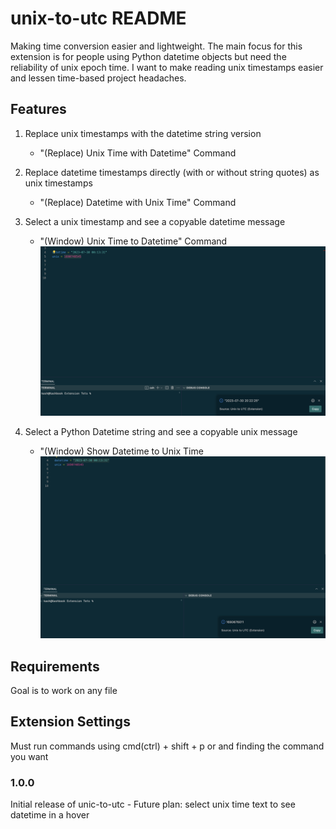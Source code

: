 # unix-to-utc README

Making time conversion easier and lightweight. The main focus for this extension is for people using Python datetime objects but need the reliability of unix epoch time. I want to make reading unix timestamps easier and lessen time-based project headaches.

## Features

1. Replace unix timestamps with the datetime string version

   - "(Replace) Unix Time with Datetime" Command

2. Replace datetime timestamps directly (with or without string quotes) as unix timestamps

   - "(Replace) Datetime with Unix Time" Command

3. Select a unix timestamp and see a copyable datetime message

   - "(Window) Unix Time to Datetime" Command
     ![Unix-to-Datetime](<src/images/Screenshot 2023-07-30 at 8.58.06 PM.png>)

4. Select a Python Datetime string and see a copyable unix message

   - "(Window) Show Datetime to Unix Time
     ![Datetime-to-Unix](<src/images/Screenshot 2023-07-30 at 8.58.27 PM.png>)

## Requirements

Goal is to work on any file

## Extension Settings

Must run commands using cmd(ctrl) + shift + p or and finding the command you want

### 1.0.0

Initial release of unic-to-utc - Future plan: select unix time text to see datetime in a hover

<!--
## Following extension guidelines

Ensure that you've read through the extensions guidelines and follow the best practices for creating your extension. -->

<!--
- [Extension Guidelines](https://code.visualstudio.com/api/references/extension-guidelines)

## Working with Markdown

You can author your README using Visual Studio Code. Here are some useful editor keyboard shortcuts:

- Split the editor (`Cmd+\` on macOS or `Ctrl+\` on Windows and Linux).
- Toggle preview (`Shift+Cmd+V` on macOS or `Shift+Ctrl+V` on Windows and Linux).
- Press `Ctrl+Space` (Windows, Linux, macOS) to see a list of Markdown snippets.

## For more information

- [Visual Studio Code's Markdown Support](http://code.visualstudio.com/docs/languages/markdown)
- [Markdown Syntax Reference](https://help.github.com/articles/markdown-basics/)

**Enjoy!** -->
